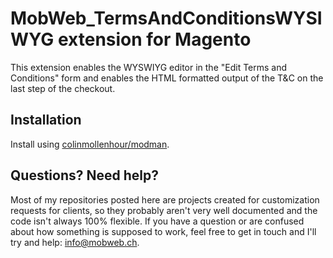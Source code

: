 # MobWeb_TermsAndConditionsWYSIWYG extension for Magento

This extension enables the WYSWIYG editor in the "Edit Terms and Conditions" form and enables the HTML formatted output of the T&C on the last step of the checkout.

## Installation

Install using [colinmollenhour/modman](https://github.com/colinmollenhour/modman/).

## Questions? Need help?

Most of my repositories posted here are projects created for customization requests for clients, so they probably aren't very well documented and the code isn't always 100% flexible. If you have a question or are confused about how something is supposed to work, feel free to get in touch and I'll try and help: [info@mobweb.ch](mailto:info@mobweb.ch).